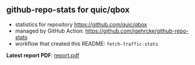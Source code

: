 ## github-repo-stats for quic/qbox

- statistics for repository https://github.com/quic/qbox
- managed by GitHub Action: https://github.com/jgehrcke/github-repo-stats
- workflow that created this README: `fetch-traffic-stats`

**Latest report PDF**: [report.pdf](https://github.com/njjetha/System-Design/raw/github-repo-stats/quic/qbox/latest-report/report.pdf)

